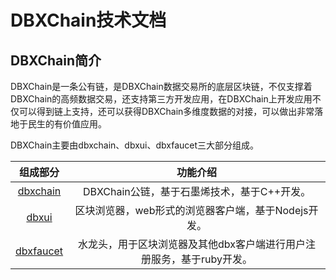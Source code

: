 # DBXChain技术文档

## DBXChain简介

DBXChain是一条公有链，是DBXChain数据交易所的底层区块链，不仅支撑着DBXChain的高频数据交易，还支持第三方开发应用，在DBXChain上开发应用不仅可以得到链上支持，还可以获得DBXChain多维度数据的对接，可以做出非常落地于民生的有价值应用。

DBXChain主要由dbxchain、dbxui、dbxfaucet三大部分组成。

| **组成部分** | **功能介绍** |
| :---: | :---: |
| [dbxchain](dbxchain/introduction.md) | DBXChain公链，基于石墨烯技术，基于C++开发。 |
| [dbxui](dbxui/introduction.md) | 区块浏览器，web形式的浏览器客户端，基于Nodejs开发。 |
| [dbxfaucet](dbxfaucet/introduction.md) | 水龙头，用于区块浏览器及其他dbx客户端进行用户注册服务，基于ruby开发。 |

